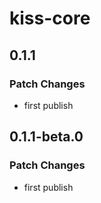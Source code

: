 # kiss-core

## 0.1.1

### Patch Changes

-   first publish

## 0.1.1-beta.0

### Patch Changes

-   first publish
